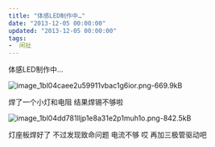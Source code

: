 ```yaml
---
title: "体感LED制作中…"
date: "2013-12-05 00:00:00"
updated: "2013-12-05 00:00:00"
tags:
-  闲扯
---
```



体感LED制作中…

[](/notename/ "archive 20131205")

![image_1bl04caee2u59911vbac1g6ior.png-669.9kB][1]

焊了一个小灯和电阻 结果焊锡不够啦

![image_1bl04dd781lljp1e8a31e2p1muh1o.png-842.5kB][2]

灯座板焊好了 不过发现致命问题 电流不够  哎 再加三极管驱动吧

  [1]: http://static.zybuluo.com/zwh8800/768qcafw3bc3lmbnf2ugcrlb/image_1bl04caee2u59911vbac1g6ior.png
  [2]: http://static.zybuluo.com/zwh8800/ut20c8t2ujlripcbzu10oesb/image_1bl04dd781lljp1e8a31e2p1muh1o.png
